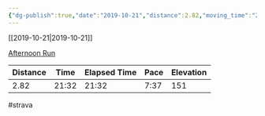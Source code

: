 ```yaml
---
{"dg-publish":true,"date":"2019-10-21","distance":2.82,"moving_time":"21:32","elapsed_time":"21:32","pace":"7:37","total_elevation_gain":151,"url":"https://www.strava.com/activities/2807027318","permalink":"/01-personal/strava/2019-10-21-afternoon-run/","dgPassFrontmatter":true}
---
```



[[2019-10-21\|2019-10-21]]

[Afternoon Run](https://www.strava.com/activities/2807027318)

| Distance | Time  | Elapsed Time | Pace | Elevation |
| -------- | ----- | ------------ | ---- | --------- |
| 2.82     | 21:32 | 21:32        | 7:37 | 151       |




#strava
